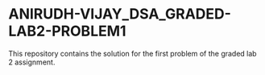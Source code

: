 # ANIRUDH-VIJAY_DSA_GRADED-LAB2-PROBLEM1
This repository contains the solution for the first problem of the graded lab 2 assignment. 
